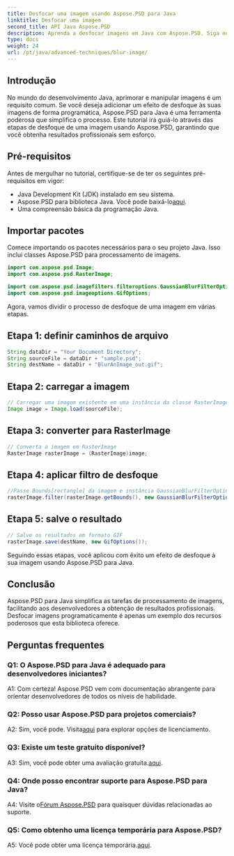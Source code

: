```yaml
---
title: Desfocar uma imagem usando Aspose.PSD para Java
linktitle: Desfocar uma imagem
second_title: API Java Aspose.PSD
description: Aprenda a desfocar imagens em Java com Aspose.PSD. Siga nosso guia passo a passo para resultados profissionais.
type: docs
weight: 24
url: /pt/java/advanced-techniques/blur-image/
---
```

## Introdução

No mundo do desenvolvimento Java, aprimorar e manipular imagens é um requisito comum. Se você deseja adicionar um efeito de desfoque às suas imagens de forma programática, Aspose.PSD para Java é uma ferramenta poderosa que simplifica o processo. Este tutorial irá guiá-lo através das etapas de desfoque de uma imagem usando Aspose.PSD, garantindo que você obtenha resultados profissionais sem esforço.

## Pré-requisitos

Antes de mergulhar no tutorial, certifique-se de ter os seguintes pré-requisitos em vigor:

- Java Development Kit (JDK) instalado em seu sistema.
-  Aspose.PSD para biblioteca Java. Você pode baixá-lo[aqui](https://releases.aspose.com/psd/java/).
- Uma compreensão básica da programação Java.

## Importar pacotes

Comece importando os pacotes necessários para o seu projeto Java. Isso inclui classes Aspose.PSD para processamento de imagens.

```java
import com.aspose.psd.Image;
import com.aspose.psd.RasterImage;

import com.aspose.psd.imagefilters.filteroptions.GaussianBlurFilterOptions;
import com.aspose.psd.imageoptions.GifOptions;
```

Agora, vamos dividir o processo de desfoque de uma imagem em várias etapas.

## Etapa 1: definir caminhos de arquivo

```java
String dataDir = "Your Document Directory";
String sourceFile = dataDir + "sample.psd";
String destName = dataDir + "BlurAnImage_out.gif";
```

## Etapa 2: carregar a imagem

```java
// Carregar uma imagem existente em uma instância da classe RasterImage
Image image = Image.load(sourceFile);
```

## Etapa 3: converter para RasterImage

```java
// Converta a imagem em RasterImage
RasterImage rasterImage = (RasterImage)image;
```

## Etapa 4: aplicar filtro de desfoque

```java
//Passe Bounds[rectangle] da imagem e instância GaussianBlurFilterOptions para o método Filter
rasterImage.filter(rasterImage.getBounds(), new GaussianBlurFilterOptions(15, 15));
```

## Etapa 5: salve o resultado

```java
// Salve os resultados em formato GIF
rasterImage.save(destName, new GifOptions());
```

Seguindo essas etapas, você aplicou com êxito um efeito de desfoque à sua imagem usando Aspose.PSD para Java.

## Conclusão

Aspose.PSD para Java simplifica as tarefas de processamento de imagens, facilitando aos desenvolvedores a obtenção de resultados profissionais. Desfocar imagens programaticamente é apenas um exemplo dos recursos poderosos que esta biblioteca oferece.

## Perguntas frequentes

### Q1: O Aspose.PSD para Java é adequado para desenvolvedores iniciantes?

A1: Com certeza! Aspose.PSD vem com documentação abrangente para orientar desenvolvedores de todos os níveis de habilidade.

### Q2: Posso usar Aspose.PSD para projetos comerciais?

 A2: Sim, você pode. Visita[aqui](https://purchase.aspose.com/buy) para explorar opções de licenciamento.

### Q3: Existe um teste gratuito disponível?

 A3: Sim, você pode obter uma avaliação gratuita.[aqui](https://releases.aspose.com/).

### Q4: Onde posso encontrar suporte para Aspose.PSD para Java?

 A4: Visite o[Fórum Aspose.PSD](https://forum.aspose.com/c/psd/34) para quaisquer dúvidas relacionadas ao suporte.

### Q5: Como obtenho uma licença temporária para Aspose.PSD?

 A5: Você pode obter uma licença temporária.[aqui](https://purchase.aspose.com/temporary-license/).